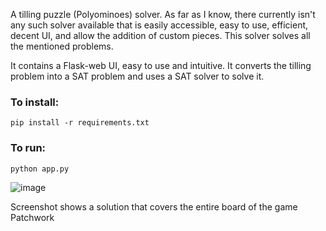 A tilling puzzle (Polyominoes) solver. As far as I know, there currently isn't any such solver available that is easily accessible, easy to use, efficient, decent UI, and allow the addition of custom pieces. This solver solves all the mentioned problems.

It contains a Flask-web UI, easy to use and intuitive. It converts the tilling problem into a SAT problem and uses a SAT solver to solve it. 

### To install:

```
pip install -r requirements.txt
```

### To run:

```
python app.py
```

![image](https://github.com/user-attachments/assets/1b48327d-5a3b-4f09-998e-ed799b940d92)

Screenshot shows a solution that covers the entire board of the game Patchwork
